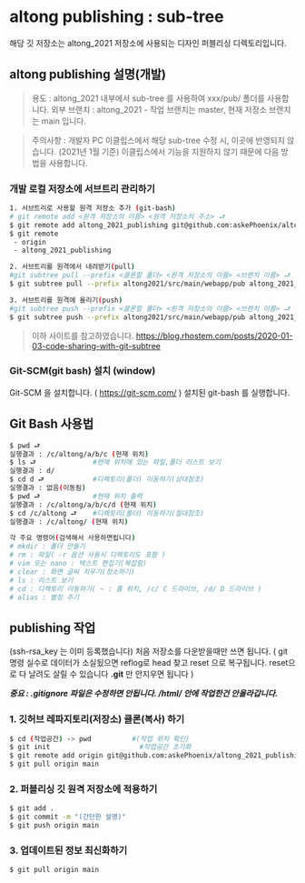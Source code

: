 # altong publishing : sub-tree
해당 깃 저장소는 altong_2021 저장소에 사용되는 디자인 퍼블리싱 디렉토리입니다.

## altong publishing 설명(개발)
> 용도 : altong_2021 내부에서 sub-tree 를 사용하여 xxx/pub/ 폴더를 사용합니다.
> 외부 브랜치 : altong_2021 - 작업 브랜치는 master,
> 현재 저장소 브랜치는 main 입니다.

> 주의사항 : 개발자 PC 이클립스에서 해당 sub-tree 수정 시, 이곳에 반영되지 않습니다.
> (2021년 1월 기준) 이클립스에서 기능을 지원하지 않기 때문에 다음 방법을 사용합니다.
### 개발 로컬 저장소에 서브트리 관리하기
```sh
1. 서브트리로 사용할 원격 저장소 추가 (git-bash)
# git remote add <원격 저장소의 이름> <원격 저장소의 주소> ⮐
$ git remote add altong_2021_publishing git@github.com:askePhoenix/altong_2021_publishing.git 
$ git remote 
 - origin
 - altong_2021_publishing

2. 서브트리를 원격에서 내려받기(pull)
#git subtree pull --prefix <클론할 폴더> <원격 저장소의 이름> <브랜치 이름> ⮐
$ git subtree pull --prefix altong2021/src/main/webapp/pub altong_2021_publishing main 

3. 서브트리를 원격에 올리기(push)
#git subtree push --prefix <클론할 폴더> <원격 저장소의 이름> <브랜치 이름> ⮐
$ git subtree push --prefix altong2021/src/main/webapp/pub altong_2021_publishing main 


```

> 이하 사이트를 참고하였습니다.
> https://blog.rhostem.com/posts/2020-01-03-code-sharing-with-git-subtree
>


###  Git-SCM(git bash) 설치 (window)

Git-SCM 을 설치합니다. ( https://git-scm.com/ )
설치된 git-bash 를 실행합니다.

## Git Bash 사용법
```sh
$ pwd ⮐
실행결과 : /c/altong/a/b/c (현재 위치)
$ ls ⮐              #현재 위치에 있는 파일,폴더 리스트 보기
실행결과 : d/ 
$ cd d ⮐            #디렉토리(폴더) 이동하기(상대참조)
실행결과 : 없음(이동됨)
$ pwd ⮐             #현재 위치 출력
실행결과 : /c/altong/a/b/c/d (현재 위치)
$ cd /c/altong ⮐    #디렉토리(폴더) 이동하기(절대참조)
실행결과 : /c/altong/ (현재 위치)

각 주요 명령어(검색해서 사용하면됩니다)
# mkdir : 폴더 만들기
# rm : 파일( -r 옵션 사용시 디렉토리도 포함 )
# vim 또는 nano : 텍스트 편집기(복잡함)
# clear : 화면 글씨 지우기(청소하기)
# ls : 리스트 보기
# cd : 디렉토리 이동하기( ~ : 홈 위치, /c/ C 드라이브, /d/ D 드라이브 )
# alias : 별칭 주기
```

## publishing 작업
(ssh-rsa_key 는 이미 등록했습니다)
처음 저장소를 다운받을때만 쓰면 됩니다.
( git 명령 실수로 데이터가 소실됬으면 reflog로 head 찾고 reset 으로 복구됩니다. reset으로 다 날려도 살릴 수 있습니다 **.git** 만 안지우면 됩니다 )

***중요 : .gitignore 파일은 수정하면 안됩니다. /html/ 안에 작업한건 안올라갑니다.***

### 1. 깃허브 레파지토리(저장소) 클론(복사) 하기 
```sh
$ cd (작업공간) -> pwd          #(작업 위치 확인)
$ git init                      #작업공간 초기화
$ git remote add origin git@github.com:askePhoenix/altong_2021_publishing.git
$ git pull origin main
```
### 2. 퍼블리싱 깃 원격 저장소에 적용하기
```sh
$ git add .
$ git commit -m "(간단한 설명)"
$ git push origin main
```
### 3. 업데이트된 정보 최신화하기
```sh
$ git pull origin main
```

